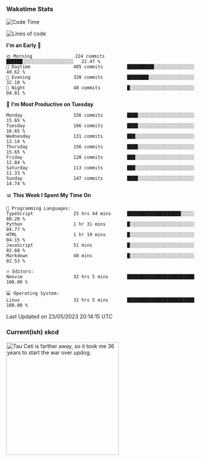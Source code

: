 ### Wakatime Stats
<!--START_SECTION:waka-->
![Code Time](http://img.shields.io/badge/Code%20Time-1%2C700%20hrs%208%20mins-blue)

![Lines of code](https://img.shields.io/badge/From%20Hello%20World%20I%27ve%20Written-661.9%20thousand%20lines%20of%20code-blue)

**I'm an Early 🐤** 

```text
🌞 Morning                224 commits         ██████░░░░░░░░░░░░░░░░░░░   22.47 % 
🌆 Daytime                405 commits         ██████████░░░░░░░░░░░░░░░   40.62 % 
🌃 Evening                320 commits         ████████░░░░░░░░░░░░░░░░░   32.10 % 
🌙 Night                  48 commits          █░░░░░░░░░░░░░░░░░░░░░░░░   04.81 % 
```
📅 **I'm Most Productive on Tuesday** 

```text
Monday                   156 commits         ████░░░░░░░░░░░░░░░░░░░░░   15.65 % 
Tuesday                  166 commits         ████░░░░░░░░░░░░░░░░░░░░░   16.65 % 
Wednesday                131 commits         ███░░░░░░░░░░░░░░░░░░░░░░   13.14 % 
Thursday                 156 commits         ████░░░░░░░░░░░░░░░░░░░░░   15.65 % 
Friday                   128 commits         ███░░░░░░░░░░░░░░░░░░░░░░   12.84 % 
Saturday                 113 commits         ███░░░░░░░░░░░░░░░░░░░░░░   11.33 % 
Sunday                   147 commits         ████░░░░░░░░░░░░░░░░░░░░░   14.74 % 
```


📊 **This Week I Spent My Time On** 

```text
💬 Programming Languages: 
TypeScript               25 hrs 44 mins      ████████████████████░░░░░   80.20 % 
Python                   1 hr 31 mins        █░░░░░░░░░░░░░░░░░░░░░░░░   04.77 % 
HTML                     1 hr 19 mins        █░░░░░░░░░░░░░░░░░░░░░░░░   04.15 % 
JavaScript               51 mins             █░░░░░░░░░░░░░░░░░░░░░░░░   02.68 % 
Markdown                 48 mins             █░░░░░░░░░░░░░░░░░░░░░░░░   02.53 % 

🔥 Editors: 
Neovim                   32 hrs 5 mins       █████████████████████████   100.00 % 

💻 Operating System: 
Linux                    32 hrs 5 mins       █████████████████████████   100.00 % 
```


 Last Updated on 23/05/2023 20:14:15 UTC
<!--END_SECTION:waka-->

### Current(ish) xkcd
<a id="xkcd-a" title="Tau Ceti is farther away, so it took me 36 years to start the war over updog." href="https://www.xkcd.com" target="_blank">
        <img align="center" id="xkcd-img" src="https://imgs.xkcd.com/comics/exoplanet_high_5.png" alt="Tau Ceti is farther away, so it took me 36 years to start the war over updog." height=300 />
</a>

